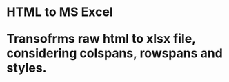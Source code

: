 # HTML <table> to MS Excel
Transofrms raw html to xlsx file, considering colspans, rowspans and styles.
